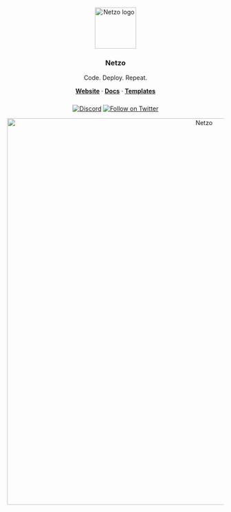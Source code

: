 <div align="center" style="padding-top: 12px;">
  <a href="https://netzo.io" target="_blank">
    <img style="background: transparent; height: 96px;" src="https://netzo.io/images/netzo-symbol-light.svg" alt="Netzo logo" />
  </a>
</div>

<h3 align="center">Netzo</h3>

<p align="center">
  Code. Deploy. Repeat.
</p>

<p align="center">
  <a href="https://netzo.io"><strong>Website</strong></a> ·
  <a href="https://netzo.io/docs/introduction/why-netzo"><strong>Docs</strong></a> ·
  <a href="https://app.netzo.io/discover/templates"><strong>Templates</strong></a>
</p>

<div align="center" style="margin-top: 24px;">
  
  [![Discord](https://discord.com/api/guilds/1069584352415068251/widget.png)](https://discord.gg/tbDUpRQCTk)
  [![Follow on Twitter](https://img.shields.io/twitter/follow/netzoio.svg?label=follow+netzoio)](https://twitter.com/netzoio)
</div>

<p align="center">
  <a href="https://netzo.io" rel="noopener" target="_blank">
    <img width="900" src="https://github.com/netzo/website/blob/1e86197ed16eadd4c0695271cadba8c1c7bdf562/src/public/images/home/save-hundreds-of-developer-hours.gif" alt="Netzo" />
  </a>
</p>
